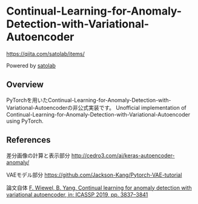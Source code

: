 # Continual-Learning-for-Anomaly-Detection-with-Variational-Autoencoder

https://qiita.com/satolab/items/

Powered by [satolab](https://qiita.com/satolab)

## Overview
PyTorchを用いたContinual-Learning-for-Anomaly-Detection-with-Variational-Autoencoderの非公式実装です。
Unofficial implementation of Continual-Learning-for-Anomaly-Detection-with-Variational-Autoencoder using PyTorch.

## References
差分画像の計算と表示部分
http://cedro3.com/ai/keras-autoencoder-anomaly/

VAEモデル部分
https://github.com/Jackson-Kang/Pytorch-VAE-tutorial

論文自体
[F. Wiewel, B. Yang, Continual learning for anomaly detection with variational autoencoder, in: ICASSP 2019, pp. 3837–3841](https://ieeexplore.ieee.org/document/8682702)


